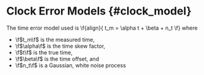 Clock Error Models {#clock_model}
============

The time error model used is
\f{align}{
    t_m = \alpha t + \beta + n_t
\f}
where
- \f$t_m\f$    is the measured time,
- \f$\alpha\f$ is the time skew factor,
- \f$t\f$      is the true time,
- \f$\beta\f$  is the time offset, and
- \f$n_t\f$    is a Gaussian, white noise process
